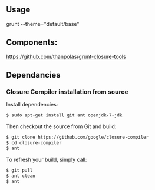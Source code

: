 ## Usage

grunt --theme="default/base" <br/>

## Components:
https://github.com/thanpolas/grunt-closure-tools

## Dependancies

### Closure Compiler installation from source

Install dependencies:
```bash
$ sudo apt-get install git ant openjdk-7-jdk
```

Then checkout the source from Git and build:
```bash
$ git clone https://github.com/google/closure-compiler
$ cd closure-compiler
$ ant
```

To refresh your build, simply call:
```bash
$ git pull
$ ant clean
$ ant
```
